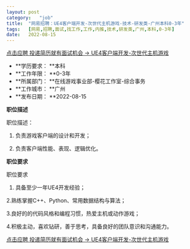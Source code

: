 ```yaml
---
layout:	post
category:	"job"
title:	"网易招聘：UE4客户端开发-次世代主机游戏-技术-研发类-广州本科0-3年"
tags:	[网易,招聘,面试,找工作,工作,内推,技术,研发类,广州,本科,0-3年]
date:	2022-08-15
---
```


[点击应聘 投递简历就有面试机会 ->  UE4客户端开发-次世代主机游戏](http://mobile.bole.netease.com/bole/boleDetail?id=38804&employeeId=346f03c3cda5f04c&key=all)



- **学历要求： **本科
- **工作年限： **0-3年
- **所属部门： **在线游戏事业部-樱花工作室-综合事务
- **工作城市： **广州
- **发布日期： **2022-08-15



**职位描述**

职位描述：

1. 负责游戏客户端的设计和开发；

2. 负责客户端性能、表现、逻辑优化。











**职位要求**

职位要求

1. 具备至少一年UE4开发经验；

2.熟练掌握C++、Python、常用数据结构与算法；

3.良好的的代码风格和编程习惯，热爱主机或动作游戏；

4.积极主动，喜欢钻研，善于思考，具备良好的团队意识和沟通能力。



[点击应聘 投递简历就有面试机会 ->  UE4客户端开发-次世代主机游戏](http://mobile.bole.netease.com/bole/boleDetail?id=38804&employeeId=346f03c3cda5f04c&key=all)